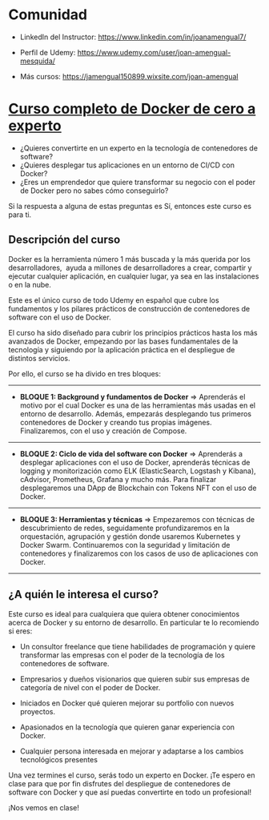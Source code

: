 # Comunidad  

* LinkedIn del Instructor: https://www.linkedin.com/in/joanamengual7/

* Perfil de Udemy: https://www.udemy.com/user/joan-amengual-mesquida/

* Más cursos: https://jamengual150899.wixsite.com/joan-amengual

# [Curso completo de Docker de cero a experto](https://jamengual150899.wixsite.com/joan-amengual)

* ¿Quieres convertirte en un experto en la tecnología de contenedores de software?
* ¿Quieres desplegar tus aplicaciones en un entorno de CI/CD con Docker?
* ¿Eres un emprendedor que quiere transformar su negocio con el poder de Docker pero no sabes cómo conseguirlo?

Si la respuesta a alguna de estas preguntas es Sí, entonces este curso es para ti.

## Descripción del curso 

Docker es la herramienta número 1 más buscada y la más querida por los desarrolladores,  ayuda a millones de desarrolladores a crear, compartir y ejecutar cualquier aplicación, en cualquier lugar, ya sea en las instalaciones o en la nube. 

Este es el único curso de todo Udemy en español que cubre los fundamentos y los pilares prácticos de construcción de contenedores de software con el uso de Docker.

El curso ha sido diseñado para cubrir los principios prácticos hasta los más avanzados de Docker, empezando por las bases fundamentales de la tecnología y siguiendo por la aplicación práctica en el despliegue de distintos servicios.

Por ello, el curso se ha divido en tres bloques: 

------------------------------------------------------------------------------------------

- **BLOQUE 1: Background y fundamentos de Docker** => Aprenderás el motivo por el cual Docker es una de las herramientas más usadas en el entorno de desarrollo. Además, empezarás desplegando tus primeros contenedores de Docker y creando tus propias imágenes. Finalizaremos, con el uso y creación de Compose.

------------------------------------------------------------------------------------------

- **BLOQUE 2: Ciclo de vida del software con Docker** => Aprenderás a desplegar aplicaciones con el uso de Docker, aprenderás técnicas de logging y monitorización como ELK (ElasticSearch, Logstash y Kibana), cAdvisor, Prometheus, Grafana y mucho más. Para finalizar desplegaremos una DApp de Blockchain con Tokens NFT con el uso de Docker.

------------------------------------------------------------------------------------------

- **BLOQUE 3: Herramientas y técnicas** => Empezaremos con técnicas de descubrimiento de redes, seguidamente profundizaremos en la orquestación, agrupación y gestión donde usaremos Kubernetes y Docker Swarm. Continuaremos con la seguridad y limitación de contenedores y finalizaremos con los casos de uso de aplicaciones con Docker.

------------------------------------------------------------------------------------------


## ¿A quién le interesa el curso?

Este curso es ideal para cualquiera que quiera obtener conocimientos acerca de Docker y su entorno de desarrollo. En particular te lo recomiendo si eres:

- Un consultor freelance que tiene habilidades de programación y quiere transformar las empresas con el poder de la tecnología de los contenedores de software.

- Empresarios y dueños visionarios que quieren subir sus empresas de categoría de nivel con el poder de Docker.

- Iniciados en Docker qué quieren mejorar su portfolio con nuevos proyectos.

- Apasionados en la tecnología que quieren ganar experiencia con Docker.

- Cualquier persona interesada en mejorar y adaptarse a los cambios tecnológicos presentes

Una vez termines el curso, serás todo un experto en Docker. ¡Te espero en clase para que por fin disfrutes del despliegue de contenedores de software con Docker y que así puedas convertirte en todo un profesional!

¡Nos vemos en clase!